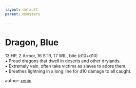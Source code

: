 ```yaml
---
layout: default
parent: Monsters 

--- 
```

# Dragon, Blue
13 HP, 2 Armor, 16 STR, 17 WIL, bite (d10+d10)  
• Proud dragons that dwell in deserts and other drylands.  
• Extremely vain, often take victims as slaves to adore them.  
• Breathes lightning in a long line for d10 damage to all caught.  




author: [xenio](https://xenioinabottle.blogspot.com/2021/02/classic-monsters-for-cairnito-part-1.html) 


